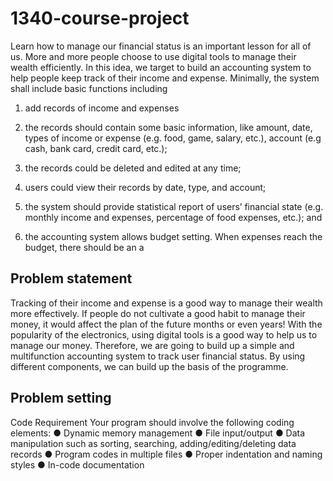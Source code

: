 # 1340-course-project

Learn how to manage our financial status is an important lesson for all of us. More and more people
choose to use digital tools to manage their wealth efficiently. In this idea, we target to build an
accounting system to help people keep track of their income and expense. Minimally, the system
shall include basic functions including 

1) add records of income and expenses
2) the records should contain some basic information, like amount, date, types of income or expense (e.g. food, game,
salary, etc.), account (e.g cash, bank card, credit card, etc.); 

3) the records could be deleted and edited
at any time; 

4) users could view their records by date, type, and account; 

5) the system should
provide statistical report of users’ financial state (e.g. monthly income and expenses, percentage of
food expenses, etc.); and 

6) the accounting system allows budget setting. When expenses reach the
budget, there should be an a




## Problem statement 
Tracking of their income and expense is a good way to manage their wealth more effectively. If people do not cultivate a good habit to manage their money, it would affect the plan of the future months or even years! With the popularity of the electronics, using digital tools is a good way to help us to manage our money. Therefore, we are going to build up a simple and multifunction accounting system to track user financial status. By using different components, we can build up the basis of the programme. 

## Problem setting

Code Requirement
Your program should involve the following coding elements:
● Dynamic memory management
● File input/output
● Data manipulation such as sorting, searching, adding/editing/deleting data records
● Program codes in multiple files
● Proper indentation and naming styles
● In-code documentation
